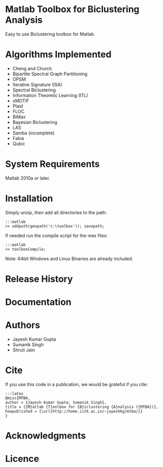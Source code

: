 # Matlab Toolbox for Biclustering Analysis

Easy to use Biclustering toolbox for Matlab

# Algorithms Implemented

- Cheng and Church
- Bipartite Spectral Graph Partitioning
- OPSM
- Iterative Signature (ISA)
- Spectral Biclustering
- Information Theoretic Learning (ITL)
- xMOTIF
- Plaid
- FLOC
- BiMax
- Bayesian Biclustering
- LAS
- Samba (incomplete)
- Fabia
- Qubic

# System Requirements

Matlab 2010a or later.

# Installation

Simply unzip, then add all directories to the path:

    :::matlab
    >> addpath(genpath('c:\toolbox')); savepath;

If needed run the compile script for the mex files:

    :::matlab
    >> toolboxCompile;

Note: 64bit Windows and Linux Binaries are already included.

# Release History

# Documentation

# Authors

- Jayesh Kumar Gupta
- Sumanik Singh
- Shruti Jain

# Cite

If you use this code in a publication, we would be grateful if you cite:

    :::latex
    @misc{MTBA,
    author = {Jayesh Kumar Gupta, Sumanik Singh},
    title = {{M}atlab {T}oolbox for {B}iclustering {A}nalysis ({MTBA})},
    howpublished = {\url{http://home.iitk.ac.in/~jayeshkg/mtba/}}
    }

# Acknowledgments

# Licence

